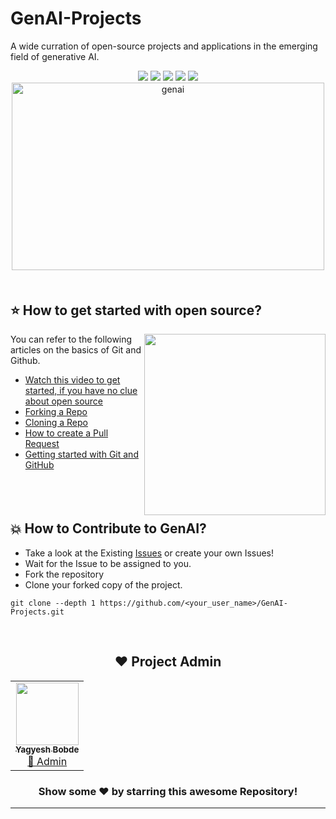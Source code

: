 # GenAI-Projects
A wide curration of open-source projects and applications in the emerging field of generative AI.  <br>

<div align="center">
<a href="https://github.com/akshitagupta15june/Face-X/issues"><img src="https://img.shields.io/github/issues/yagyesh-bobde/GenAI-Projects"></a>
<a href="https://github.com/akshitagupta15june/Face-X/pulls"><img src="https://img.shields.io/github/issues-pr/yagyesh-bobde/GenAI-Projects"></a>
<a href="https://github.com/akshitagupta15june/Face-X/network/members"><img src="https://img.shields.io/github/forks/yagyesh-bobde/GenAI-Projects"></a>
<a href="https://github.com/akshitagupta15june/Face-X/stargazers"><img src="https://img.shields.io/github/stars/yagyesh-bobde/GenAI-Projects"></a>
<a href="https://github.com/akshitagupta15june/Face-X/blob/master/LICENSE"><img src="https://img.shields.io/github/license/yagyesh-bobde/GenAI-Projects"></a>
<br>

<img alt="genai" src="https://images.unsplash.com/photo-1677756119517-756a188d2d94?q=80&w=2050&auto=format&fit=crop&ixlib=rb-4.0.3&ixid=M3wxMjA3fDB8MHxwaG90by1wYWdlfHx8fGVufDB8fHx8fA%3D%3D" width=500 height=300>
<br>

<div align="left" style="margin-top:50px;">

## ⭐ How to get started with open source?
<img src="https://github.com/Vi1234sh12/Face-X/blob/master/.github/Assests/isometric.png" height="290px" align="right"/>

You can refer to the following articles on the basics of Git and Github.

- [Watch this video to get started, if you have no clue about open source](https://youtu.be/SYtPC9tHYyQ)
- [Forking a Repo](https://help.github.com/en/github/getting-started-with-github/fork-a-repo)
- [Cloning a Repo](https://help.github.com/en/desktop/contributing-to-projects/creating-a-pull-request)
- [How to create a Pull Request](https://opensource.com/article/19/7/create-pull-request-github)
- [Getting started with Git and GitHub](https://towardsdatascience.com/getting-started-with-git-and-github-6fcd0f2d4ac6)
<br>

</div>

<div align="left" style="margin-top:50px;">
	
## 💥 How to Contribute to GenAI?

- Take a look at the Existing [Issues](https://github.com/yagyesh-bobde/GenAI-Projects/issues) or create your own Issues!
- Wait for the Issue to be assigned to you.
- Fork the repository
- Clone your forked copy of the project.

```
git clone --depth 1 https://github.com/<your_user_name>/GenAI-Projects.git

```
<br>
</div>

## ❤️ Project Admin

<table>
	<tr>
		<td align="center">
			<a href="https://github.com/yagyesh-bobde">
				<img src="https://avatars0.githubusercontent.com/yagyesh-bobde" width="100px" alt="" />
				<br /> <sub><b>Yagyesh Bobde</b></sub>
			</a>
			<br /> <a href="https://github.com/akshitagupta15june"> 
		👑 Admin
	    </a>
		</td>
	</tr>
</table>



### Show some ❤️ by starring this awesome Repository!

</div>

<!-- ------------------------------------------------------------------------------------------------------------------------------------------------------------------ -->
<!-- ------------------------------------------------------------------------------------------------------------------------------------------------------------------ -->
<hr>
</div>

<div id="Bottom"></div>
